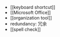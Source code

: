 - [[keyboard shortcut]]
- [[Microsoft Office]]
- [[organization tool]]
- redundancy: 冗余
- [[spell check]]
